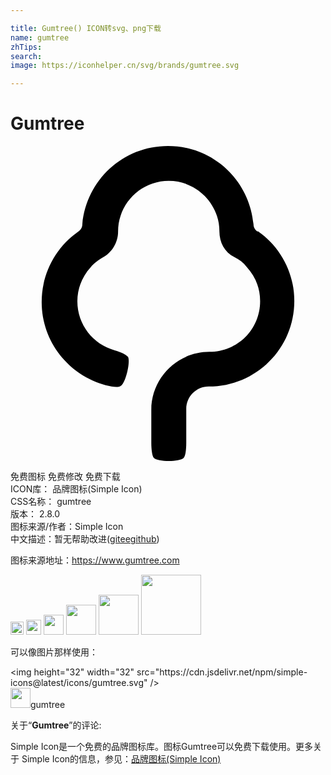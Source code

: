 ```yaml
---

title: Gumtree() ICON转svg、png下载
name: gumtree
zhTips: 
search: 
image: https://iconhelper.cn/svg/brands/gumtree.svg

---
```


# Gumtree  <small style="font-size: 60%;font-weight: 100"></small>

<div id="svg" class="svg-wrap">
<svg role="img" viewBox="0 0 24 24" xmlns="http://www.w3.org/2000/svg"><title>Gumtree icon</title><path d="M18.829 6.52c-.189-.127-.315-.315-.315-.57C18.198 2.596 15.412 0 11.994 0s-6.203 2.594-6.52 5.949c0 .255-.126.442-.314.57-1.711 1.202-2.785 3.165-2.785 5.378 0 3.038 2.087 5.573 4.872 6.331.507.127.95.189 1.14.061.379-.188.76-1.832.57-2.213-.128-.189-.57-.379-1.014-.506-1.646-.443-2.848-1.961-2.848-3.732 0-1.015.379-1.9 1.014-2.6.252-.315.63-.567.948-.757.696-.38 1.14-1.142 1.14-1.964 0-.45.063-.826.189-1.201.506-1.532 1.961-2.659 3.67-2.659 1.711 0 3.166 1.127 3.672 2.659.126.375.189.751.189 1.201 0 .812.381 1.578 1.142 1.953.379.18.694.436.946.752.634.69 1.014 1.576 1.014 2.598 0 2.148-1.709 3.861-3.86 3.861-2.468 0-4.431 2.013-4.431 4.416v2.523c0 .496.064 1.006.19 1.142.315.316 1.962.316 2.278 0 .136-.136.195-.631.195-1.142v-2.583c0-.946.766-1.713 1.713-1.713 3.605 0 6.52-2.915 6.52-6.52 0-2.163-1.066-4.116-2.78-5.317l-.015.033z"/></svg>
</div>
<detail full-name='gumtree'></detail>

<div class="detail-page">
<p>
<span><span class="badge-success badge">免费图标</span> <span class="badge-success badge">免费修改</span>  <span class="badge-success badge">免费下载</span> </span>
<br/>
<span>
ICON库：
<span class="badge-secondary badge">品牌图标(Simple Icon)</span> 
</span>
<br/>
<span>
CSS名称：
<span class="badge-secondary badge">gumtree</span> 
</span>

<br/>
<span>
版本：
<span class="badge-secondary badge">2.8.0</span> 
</span>
<br/>
<span>图标来源/作者：<span class="badge-light badge">Simple Icon</span></span> 
<br/>
<span class="zh-detail">中文描述：暂无<span class="help-link"><span>帮助改进</span>(<a href="https://gitee.com/liuwave/icon-helper/edit/master/json/brands/gumtree.json" target="_blank" rel="noopener noreferrer">gitee</a><a href="https://github.com/liuwave/icon-helper/edit/master/json/brands/gumtree.json" target="_blank" rel="noopener noreferrer">github</a></span>)</span><br/>
</p>
</div><div class="description description alert alert-light"><p>图标来源地址：<a href="https://www.gumtree.com" target="_blank" rel="noopener noreferrer">https://www.gumtree.com</a></p></div>
<div class="alert alert-dark">
<img height="21" width="21" src="https://cdn.jsdelivr.net/npm/simple-icons@latest/icons/gumtree.svg" />
<img height="24" width="24" src="https://cdn.jsdelivr.net/npm/simple-icons@latest/icons/gumtree.svg" />
<img height="32" width="32" src="https://cdn.jsdelivr.net/npm/simple-icons@latest/icons/gumtree.svg" />
<img height="48" width="48" src="https://cdn.jsdelivr.net/npm/simple-icons@latest/icons/gumtree.svg" />
<img height="64" width="64" src="https://cdn.jsdelivr.net/npm/simple-icons@latest/icons/gumtree.svg" />
<img height="96" width="96" src="https://cdn.jsdelivr.net/npm/simple-icons@latest/icons/gumtree.svg" />

</div>
<div>
  <p>可以像图片那样使用：    
  </p>
  <div class="alert alert-primary" style="font-size: 14px">
    &lt;img height="32" width="32" src="https://cdn.jsdelivr.net/npm/simple-icons@latest/icons/gumtree.svg" /&gt;
    <copy-btn content='<img height="32" width="32" src="https://cdn.jsdelivr.net/npm/simple-icons@latest/icons/gumtree.svg" />'></copy-btn>
  </div>
  <div class="alert alert-secondary">
    <img height="32" width="32" src="https://cdn.jsdelivr.net/npm/simple-icons@latest/icons/gumtree.svg" />gumtree
    <copy-btn content="gumtree" btn-title="复制图标名称"></copy-btn>
  </div>
</div>
<div class="icon-detail__container">
<p>关于“<b>Gumtree</b>”的评论:</p>
</div>
<Vssue title="关于“Gumtree”的评论" />
<div><p>Simple Icon是一个免费的品牌图标库。图标Gumtree可以免费下载使用。更多关于  Simple Icon的信息，参见：<a target="_blank" href="https://iconhelper.cn/brands.html">品牌图标(Simple Icon)</a>
</p></div>

